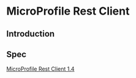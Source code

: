 # MicroProfile Rest Client

## Introduction




## Spec
[MicroProfile Rest Client 1.4](https://download.eclipse.org/microprofile/microprofile-rest-client-1.4.0/microprofile-rest-client-1.4.0.pdf)















